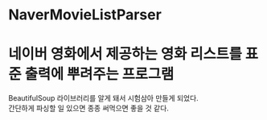 # NaverMovieListParser
# 네이버 영화에서 제공하는 영화 리스트를 표준 출력에 뿌려주는 프로그램

BeautifulSoup 라이브러리를 알게 돼서 시험삼아 만들게 되었다.<br>
간단하게 파싱할 일 있으면 종종 써먹으면 좋을 것 같다.
